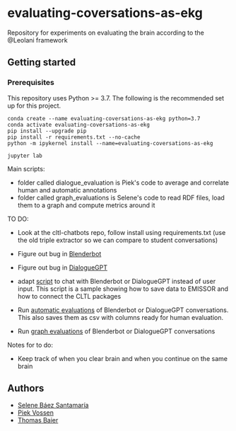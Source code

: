 # evaluating-coversations-as-ekg

Repository for experiments on evaluating the brain according to the @Leolani framework

## Getting started

### Prerequisites

This repository uses Python >= 3.7. The following is the recommended set up for this project.

```
conda create --name evaluating-coversations-as-ekg python=3.7
conda activate evaluating-coversations-as-ekg
pip install --upgrade pip
pip install -r requirements.txt --no-cache
python -m ipykernel install --name=evaluating-coversations-as-ekg

jupyter lab
```

Main scripts:

- folder called dialogue_evaluation is Piek's code to average and correlate human and automatic annotations
- folder called graph_evaluations is Selene's code to read RDF files, load them to a graph and compute metrics around it

TO DO:
- Look at the cltl-chatbots repo, follow install using requirements.txt  (use the old triple extractor so we can compare to student conversations)
- Figure out bug
  in [Blenderbot](https://github.com/leolani/cltl-chatbots/blob/main/src/notebooks/conversation_between_dialogueGpt_and_Leolani.ipynb)
- Figure out bug
  in [DialogueGPT](https://github.com/leolani/cltl-chatbots/blob/main/src/notebooks/conversation_between_dialogueGpt_and_Leolani.ipynb)
- adapt [script](https://github.com/leolani/cltl-chatbots/blob/main/src/notebooks/lets-chat_with_a_brain_replier.ipynb)
  to chat with Blenderbot or DialogueGPT instead of user input. This script is a sample showing how to save data to
  EMISSOR and how to connect the CLTL packages
  
- Run [automatic evaluations](https://github.com/leolani/cltl-chatbots/blob/main/src/notebooks/dialogue_evaluation.ipynb) of Blenderbot or DialogueGPT conversations. This also saves them as csv with columns ready for human evaluation. 
- Run [graph evaluations](https://github.com/selBaez/evaluating-coversations-as-ekg/blob/main/src/graph_evaluations/evaluate_rdf_scenarios.py) of Blenderbot or DialogueGPT conversations


Notes for to do:
- Keep track of when you clear brain and when you continue on the same brain 

## Authors

* [Selene Báez Santamaría](https://selbaez.github.io/)
* [Piek Vossen](https://github.com/piekvossen)
* [Thomas Baier](https://www.linkedin.com/in/thomas-baier-05519030/)